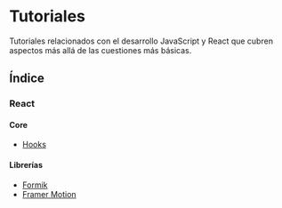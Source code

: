 # Tutoriales

Tutoriales relacionados con el desarrollo JavaScript y React que cubren aspectos más allá de las cuestiones más básicas.

## Índice

### React

#### Core

* [Hooks](https://github.com/DevJoseManuel/js-tutorials/blob/master/react/hooks/00_Cover.md)

#### Librerías

* [Formik](https://github.com/DevJoseManuel/js-tutorials/blob/master/react/formik/00_Cover.md)
* [Framer Motion](https://github.com/DevJoseManuel/js-tutorials/tree/master/react/framer-motion)

